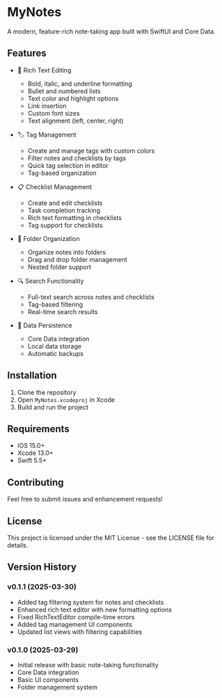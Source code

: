 # MyNotes

A modern, feature-rich note-taking app built with SwiftUI and Core Data.

## Features

- 📝 Rich Text Editing
  - Bold, italic, and underline formatting
  - Bullet and numbered lists
  - Text color and highlight options
  - Link insertion
  - Custom font sizes
  - Text alignment (left, center, right)

- 🏷️ Tag Management
  - Create and manage tags with custom colors
  - Filter notes and checklists by tags
  - Quick tag selection in editor
  - Tag-based organization

- 📋 Checklist Management
  - Create and edit checklists
  - Task completion tracking
  - Rich text formatting in checklists
  - Tag support for checklists

- 📁 Folder Organization
  - Organize notes into folders
  - Drag and drop folder management
  - Nested folder support

- 🔍 Search Functionality
  - Full-text search across notes and checklists
  - Tag-based filtering
  - Real-time search results

- 💾 Data Persistence
  - Core Data integration
  - Local data storage
  - Automatic backups

## Installation

1. Clone the repository
2. Open `MyNotes.xcodeproj` in Xcode
3. Build and run the project

## Requirements

- iOS 15.0+
- Xcode 13.0+
- Swift 5.5+

## Contributing

Feel free to submit issues and enhancement requests!

## License

This project is licensed under the MIT License - see the LICENSE file for details.

## Version History

### v0.1.1 (2025-03-30)
- Added tag filtering system for notes and checklists
- Enhanced rich text editor with new formatting options
- Fixed RichTextEditor compile-time errors
- Added tag management UI components
- Updated list views with filtering capabilities

### v0.1.0 (2025-03-29)
- Initial release with basic note-taking functionality
- Core Data integration
- Basic UI components
- Folder management system

